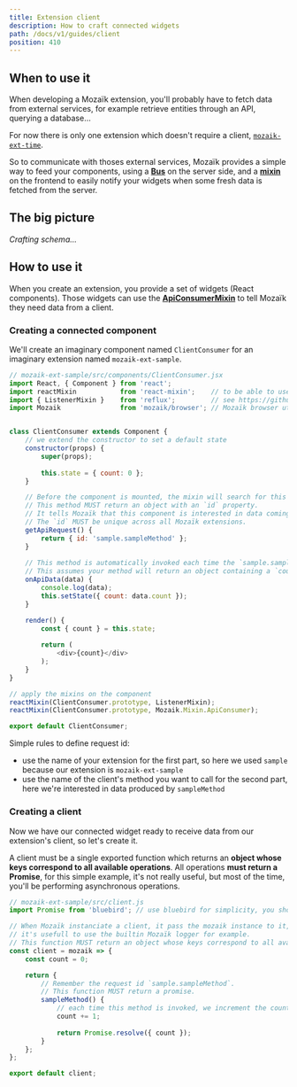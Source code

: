```yaml
---
title: Extension client
description: How to craft connected widgets
path: /docs/v1/guides/client
position: 410
---
```


## When to use it

When developing a Mozaïk extension, you'll probably have to fetch data from external services, for example retrieve entities through an API, querying a database…

For now there is only one extension which doesn't require a client, [`mozaik-ext-time`](https://github.com/plouc/mozaik-ext-time).

So to communicate with thoses external services, Mozaïk provides a simple way to feed your components, using a [**Bus**](https://github.com/plouc/mozaik/blob/master/src/Bus.js) on the server side, and a [**mixin**](https://github.com/plouc/mozaik/blob/master/src/browser/mixins/ApiConsumerMixin.js) on the frontend to easily notify your widgets when some fresh data is fetched from the server.

## The big picture

*Crafting schema…*

## How to use it

When you create an extension, you provide a set of widgets (React components). Those widgets can use the [**ApiConsumerMixin**](https://github.com/plouc/mozaik/blob/master/src/browser/mixins/ApiConsumerMixin.js) to tell Mozaïk they need data from a client.

### Creating a connected component

We'll create an imaginary component named `ClientConsumer` for an imaginary extension named `mozaik-ext-sample`.

```javascript
// mozaik-ext-sample/src/components/ClientConsumer.jsx
import React, { Component } from 'react';
import reactMixin           from 'react-mixin';    // to be able to use Mixins on es6 classes
import { ListenerMixin }    from 'reflux';         // see https://github.com/reflux/refluxjs#convenience-mixin-for-react
import Mozaik               from 'mozaik/browser'; // Mozaïk browser utilities


class ClientConsumer extends Component {
    // we extend the constructor to set a default state 
    constructor(props) {
        super(props);
        
        this.state = { count: 0 };
    }

    // Before the component is mounted, the mixin will search for this method on the component.
    // This method MUST return an object with an `id` property.
    // It tells Mozaïk that this component is interested in data coming from `sample` generated with `sampleMethod`
    // The `id` MUST be unique across all Mozaïk extensions.
    getApiRequest() {
        return { id: 'sample.sampleMethod' };
    }
    
    // This method is automatically invoked each time the `sample.sampleMethod` has fetched some data. 
    // This assumes your method will return an object containing a `count` property.
    onApiData(data) {
        console.log(data);
        this.setState({ count: data.count });
    }

    render() {
        const { count } = this.state;
    
        return (
            <div>{count}</div>
        );
    }
}

// apply the mixins on the component
reactMixin(ClientConsumer.prototype, ListenerMixin);
reactMixin(ClientConsumer.prototype, Mozaik.Mixin.ApiConsumer);

export default ClientConsumer;
```

Simple rules to define request id:

- use the name of your extension for the first part, so here we used `sample` because our extension is `mozaik-ext-sample`
- use the name of the client's method you want to call for the second part, here we're interested in data produced by `sampleMethod`

### Creating a client

Now we have our connected widget ready to receive data from our extension's client, so let's create it.

A client must be a single exported function which returns an **object whose keys correspond to all available operations**.
All operations **must return a Promise**, for this simple example, it's not really useful, but most of the time, you'll be performing asynchronous operations.

```javascript
// mozaik-ext-sample/src/client.js
import Promise from 'bluebird'; // use bluebird for simplicity, you should also use a Promise polyfill

// When Mozaïk instanciate a client, it pass the mozaik instance to it,
// it's usefull to use the builtin Mozaïk logger for example.
// This function MUST return an object whose keys correspond to all available operations.
const client = mozaik => {
    const count = 0;

    return {
        // Remember the request id `sample.sampleMethod`.
        // This function MUST return a promise.
        sampleMethod() {
            // each time this method is invoked, we increment the count by 1
            count += 1;
            
            return Promise.resolve({ count }); 
        }
    };
};

export default client;
```